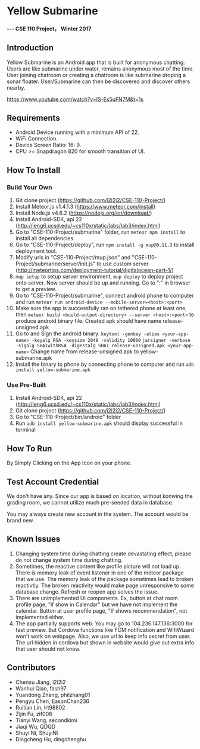 # Yellow Submarine

#### --- CSE 110 Project， Winter 2017


## Introduction

Yellow Submarine is an Android app that is built for anonymous chatting. Users are like submarine under water, remains anonymous most of the time. User joining chatroom or creating a chatroom is like submarine droping a sonar floater. User/Submarine can then be discovered and discover others nearby.

https://www.youtube.com/watch?v=IS-Es5uFN7M&t=1s


## Requirements

- Android Device running with a minimum API of 22.
- WiFi Connection.
- Device Screen Ratio: 16: 9.
- CPU >= Snapdragon 820 for smooth transition of UI.

## How To Install

### Build Your Own

1. Git clone project (https://github.com/i2i2i2/CSE-110-Project/)
2. Install Meteor.js v1.4.1.3 (https://www.meteor.com/install)
3. Install Node.js v4.6.2 (https://nodejs.org/en/download/)
4. Install Android-SDK, api 22 (http://ieng6.ucsd.edu/~cs110x/static/labs/lab3/index.html)
5. Go to "CSE-110-Project/submarine" folder, run `meteor npm install` to install all dependencies.
6. Go to "CSE-110-Project/deploy", run `npm install -g mup@0.11.3` to install deployment tool.
7. Modify urls in "CSE-110-Project/mup.json" and "CSE-110-Project/submarine/server/init.js" to use custom server. (http://meteortips.com/deployment-tutorial/digitalocean-part-1/)
8. `mup setup` to setup server environment, `mup deploy` to deploy project onto server. Now server should be up and running. Go to "<host>:<port>" in browser to get a preview.
9. Go to "CSE-110-Project/submarine", connect android phone to computer and run `meteor run android-device --mobile-server=<host>:<port>`
10. Make sure the app is successfully ran on tethered phone at least one, then `meteor build <build-output-directory> --server <host>:<port>` to produce android binary file. Created apk should have name  release-unsigned.apk
11. Go to <build-output-directory> and Sign the android binary.
`keytool -genkey -alias <your-app-name> -keyalg RSA -keysize 2048 -validity 10000`
`jarsigner -verbose -sigalg SHA1withRSA -digestalg SHA1 release-unsigned.apk <your-app-name>`
 Change name from release-unsigned.apk to yellow-submarine.apk
12. Install the binary to phone by connecting phone to computer and run
`adb install yellow-submarine.apk`

### Use Pre-Built

1. Install Android-SDK, api 22 (http://ieng6.ucsd.edu/~cs110x/static/labs/lab3/index.html)
2. Git clone project (https://github.com/i2i2i2/CSE-110-Project/)
3. Go to "CSE-110-Project/bin/android" folder
4. Run `adb install yellow-submarine.apk` should display successful in terminal

## How To Run

By Simply Clicking on the App Icon on your phone.

## Test Account Credential

We don't have any. Since our app is based on location, without konwing the grading room, we cannot utilize much pre-seeded data in database.

You may always create new account in the system. The account would be brand new.

## Known Issues

1. Changing system time during chatting create devastating effect, please do not change system time during chatting.
2. Sometimes, the reactive content like profile picture will not load up. There is memory leak of event listener in one of the meteor package that we use. The memory leak of the package sometimes lead to broken reactivtiy. The broken reactivity would make page unresponsive to some database change. Refresh or reopen app solves the issue.
3. There are unimplemented UI components. Ex, button at chat room profile page, "if show in Calendar" but we have not implement the calendar. Button at user profile page, "If shows recommendation", not implemented either.
4. The app partially supports web. You may go to 104.236.147.136:3000 for fast preview. But Cordova functions like FCM notification and WifiWizard won't work on webpage. Also, we use url to keep info secret from user. The url hidden in cordova but shown in website would give out extra info that user should not know.

## Contributors

 * Chenxu Jiang, i2i2i2
 * Wanhui Qiao, fash97
 * Yuandong Zhang, philzhang01
 * Pengyu Chen, EasonChan236
 * Ruitian Lin, lrt98802
 * Zijin Fu, zif008
 * Tianyi Wang, secondkimi
 * Jiaqi Wu, QDQD
 * Shuyi Ni, ShuyiNi
 * Dingcheng Hu, dingchenghu
